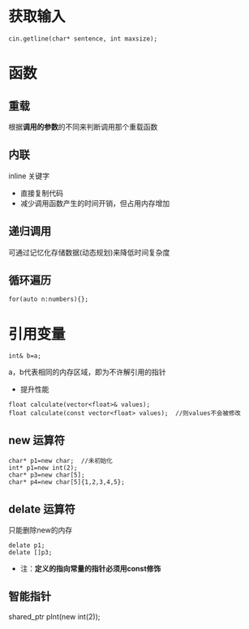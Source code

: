 # 获取输入
```
cin.getline(char* sentence, int maxsize);
```
# 函数
## 重载
根据**调用的参数**的不同来判断调用那个重载函数
## 内联
inline 关键字
+ 直接复制代码
+ 减少调用函数产生的时间开销，但占用内存增加
## 递归调用
可通过记忆化存储数据(动态规划)来降低时间复杂度
## 循环遍历
```
for(auto n:numbers){};
```
# 引用变量
```
int& b=a;
```
a，b代表相同的内存区域，即为不许解引用的指针
+ 提升性能
```
float calculate(vector<float>& values);
float calculate(const vector<float> values);  //则values不会被修改
```
## new 运算符
```
char* p1=new char;  //未初始化
int* p1=new int(2);
char* p3=new char[5];
char* p4=new char[5]{1,2,3,4,5};
```
## delate 运算符
只能删除new的内存
```
delate p1;
delate []p3;
```

+ 注：**定义的指向常量的指针必须用const修饰**
## 智能指针
shared_ptr<int> pInt(new int(2));
